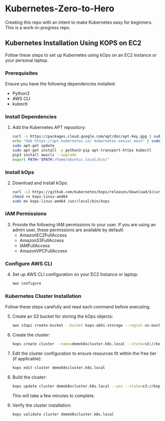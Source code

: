 # Kubernetes-Zero-to-Hero

Creating this repo with an intent to make Kubernetes easy for beginners. This is a work-in-progress repo.

## Kubernetes Installation Using KOPS on EC2

Follow these steps to set up Kubernetes using kOps on an EC2 instance or your personal laptop.

### Prerequisites

Ensure you have the following dependencies installed:
- Python3
- AWS CLI
- kubectl

### Install Dependencies

1. Add the Kubernetes APT repository:
    ```sh
    curl -s https://packages.cloud.google.com/apt/doc/apt-key.gpg | sudo apt-key add -
    echo "deb https://apt.kubernetes.io/ kubernetes-xenial main" | sudo tee -a /etc/apt/sources.list.d/kubernetes.list
    sudo apt-get update
    sudo apt-get install -y python3-pip apt-transport-https kubectl
    pip3 install awscli --upgrade
    export PATH="$PATH:/home/ubuntu/.local/bin/"
    ```

### Install kOps

2. Download and install kOps:
    ```sh
    curl -LO https://github.com/kubernetes/kops/releases/download/$(curl -s https://api.github.com/repos/kubernetes/kops/releases/latest | grep tag_name | cut -d '"' -f 4)/kops-linux-amd64
    chmod +x kops-linux-amd64
    sudo mv kops-linux-amd64 /usr/local/bin/kops
    ```

### IAM Permissions

3. Provide the following IAM permissions to your user. If you are using an admin user, these permissions are available by default:
    - AmazonEC2FullAccess
    - AmazonS3FullAccess
    - IAMFullAccess
    - AmazonVPCFullAccess

### Configure AWS CLI

4. Set up AWS CLI configuration on your EC2 Instance or laptop:
    ```sh
    aws configure
    ```

### Kubernetes Cluster Installation

Follow these steps carefully and read each command before executing.

5. Create an S3 bucket for storing the kOps objects:
    ```sh
    aws s3api create-bucket --bucket kops-abhi-storage --region us-east-1
    ```

6. Create the cluster:
    ```sh
    kops create cluster --name=demok8scluster.k8s.local --state=s3://kops-abhi-storage --zones=us-east-1a --node-count=1 --node-size=t2.micro --master-size=t2.micro --master-volume-size=8 --node-volume-size=8
    ```

7. Edit the cluster configuration to ensure resources fit within the free tier (if applicable):
    ```sh
    kops edit cluster demok8scluster.k8s.local
    ```

8. Build the cluster:
    ```sh
    kops update cluster demok8scluster.k8s.local --yes --state=s3://kops-abhi-storage
    ```
    This will take a few minutes to complete.

9. Verify the cluster installation:
    ```sh
    kops validate cluster demok8scluster.k8s.local
    ```
